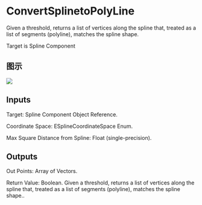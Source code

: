 # ConvertSplinetoPolyLine

Given a threshold, returns a list of vertices along the spline that, treated as a list of segments (polyline), matches the spline shape.

Target is Spline Component

## 图示

![]($-20221218-21000747.png)

## Inputs

Target: Spline Component Object Reference.

Coordinate Space: ESplineCoordinateSpace Enum.

Max Square Distance from Spline: Float (single-precision).  

## Outputs

Out Points: Array of Vectors.

Return Value: Boolean. Given a threshold, returns a list of vertices along the spline that, treated as a list of segments (polyline), matches the spline shape..

